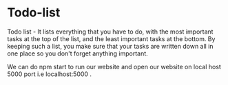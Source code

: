 # Todo-list
Todo list - It lists everything that you have to do, with the most important tasks at the top of the list, and the least important tasks at the bottom. By keeping such a list, you make sure that your tasks are written down all in one place so you don't forget anything important. 

We can do npm start to run our website and open our website on local host 5000 port i.e localhost:5000 .

